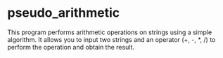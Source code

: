 # pseudo_arithmetic
This program performs arithmetic operations on strings using a simple algorithm. It allows you to input two strings and an operator (+, -, *, /) to perform the operation and obtain the result.
